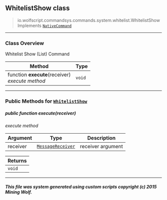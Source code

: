 ## WhitelistShow __class__

>io.wolfscript.commandsys.commands.system.whitelist.WhitelistShow
>Implements [`NativeCommand`](../../../NativeCommand.md)

---

### Class Overview

Whitelist Show (List) Command

Method | Type   
--- | :--- 
 function __execute__(receiver) <br> _execute method_ | `void`



---


### Public Methods for [`WhitelistShow`](WhitelistShow.md)

##### <a id='execute'></a>public  function __execute__(receiver)

_execute method_

Argument | Type | Description  
--- | --- | --- 
receiver | [`MessageReceiver`](../../../../chat/MessageReceiver.md) | receiver argument

Returns | 
--- | 
`void` |


---


##### This file was system generated using custom scripts copyright (c) 2015 Mining Wolf.
	

